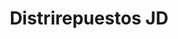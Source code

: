 ---
title: "Distrirepuestos JD"
url: /barrios-unidos/distrirepuestos-jd/
shop: piezas de automóviles
---